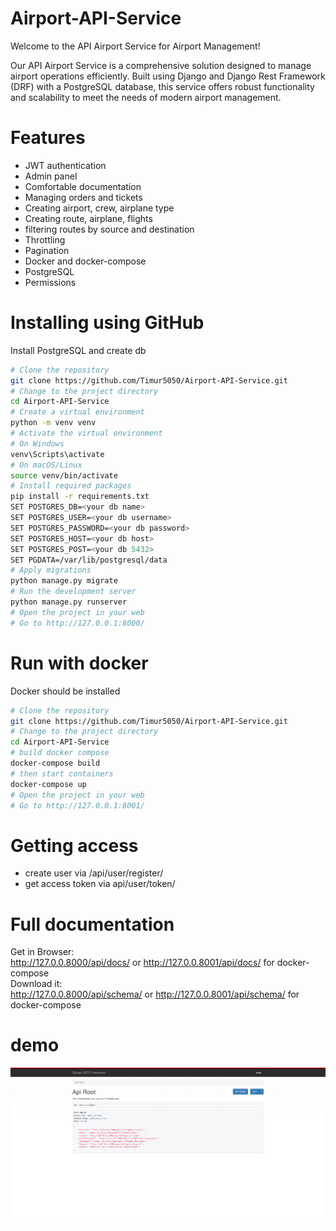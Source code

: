 ﻿# Airport-API-Service

Welcome to the API Airport Service for Airport Management!

Our API Airport Service is a comprehensive solution designed to manage airport operations efficiently. Built using Django and Django Rest Framework (DRF) with a PostgreSQL database, this service offers robust functionality and scalability to meet the needs of modern airport management.

# Features
- JWT authentication
- Admin panel
- Comfortable documentation
- Managing orders and tickets
- Creating airport, crew, airplane type
- Creating route, airplane, flights
- filtering routes by source and destination
- Throttling
- Pagination
- Docker and docker-compose
- PostgreSQL
- Permissions

# Installing using GitHub
Install PostgreSQL and create db
```sh
# Clone the repository
git clone https://github.com/Timur5050/Airport-API-Service.git
# Change to the project directory
cd Airport-API-Service
# Create a virtual environment
python -m venv venv
# Activate the virtual environment
# On Windows
venv\Scripts\activate
# On macOS/Linux
source venv/bin/activate
# Install required packages
pip install -r requirements.txt
SET POSTGRES_DB=<your db name>
SET POSTGRES_USER=<your db username>
SET POSTGRES_PASSWORD=<your db password>
SET POSTGRES_HOST=<your db host>
SET POSTGRES_POST=<your db 5432>
SET PGDATA=/var/lib/postgresql/data
# Apply migrations
python manage.py migrate
# Run the development server
python manage.py runserver
# Open the project in your web
# Go to http://127.0.0.1:8000/
```

# Run with docker
Docker should be installed
```sh
# Clone the repository
git clone https://github.com/Timur5050/Airport-API-Service.git
# Change to the project directory
cd Airport-API-Service
# build docker compose
docker-compose build
# then start containers
docker-compose up
# Open the project in your web
# Go to http://127.0.0.1:8001/
```

# Getting access
- create user via /api/user/register/
- get access token via api/user/token/

# Full documentation
Get in Browser:
<br>
http://127.0.0.8000/api/docs/ or http://127.0.0.8001/api/docs/ for docker-compose
<br>
Download it:
<br>
http://127.0.0.8000/api/schema/ or http://127.0.0.8001/api/schema/ for docker-compose

# demo
![Website Interface](demo.png)
